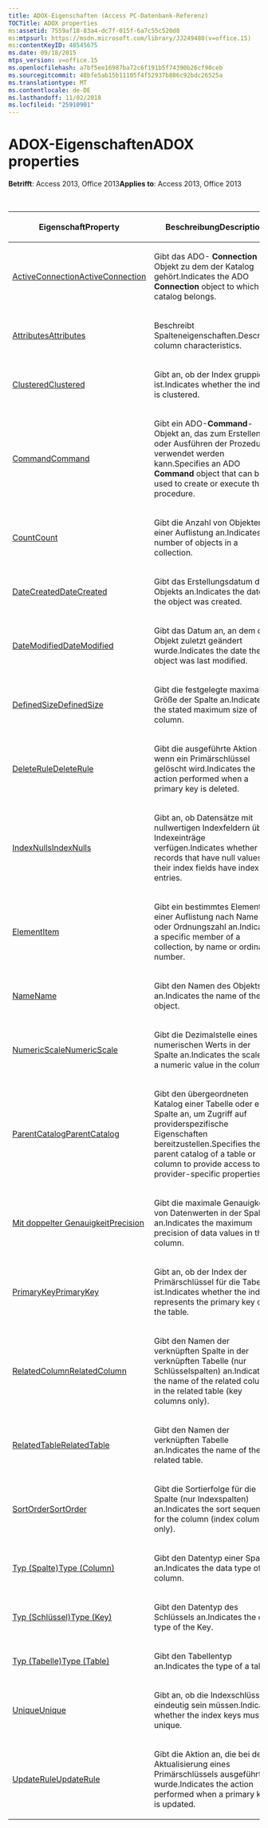 ```yaml
---
title: ADOX-Eigenschaften (Access PC-Datenbank-Referenz)
TOCTitle: ADOX properties
ms:assetid: 7559af18-83a4-dc7f-015f-6a7c55c520d8
ms:mtpsurl: https://msdn.microsoft.com/library/JJ249480(v=office.15)
ms:contentKeyID: 48545675
ms.date: 09/18/2015
mtps_version: v=office.15
ms.openlocfilehash: a7bf5ee16987ba72c6f191b5f74390b26cf90ceb
ms.sourcegitcommit: 48bfe5ab15b11105f4f52937b886c92bdc26525a
ms.translationtype: MT
ms.contentlocale: de-DE
ms.lasthandoff: 11/02/2018
ms.locfileid: "25910901"
---
```

# <a name="adox-properties"></a><span data-ttu-id="03cf3-102">ADOX-Eigenschaften</span><span class="sxs-lookup"><span data-stu-id="03cf3-102">ADOX properties</span></span>

<span data-ttu-id="03cf3-103">**Betrifft**: Access 2013, Office 2013</span><span class="sxs-lookup"><span data-stu-id="03cf3-103">**Applies to**: Access 2013, Office 2013</span></span>

<br/>

<table>
<colgroup>
<col style="width: 50%" />
<col style="width: 50%" />
</colgroup>
<thead>
<tr class="header">
<th><p><span data-ttu-id="03cf3-104">Eigenschaft</span><span class="sxs-lookup"><span data-stu-id="03cf3-104">Property</span></span></p></th>
<th><p><span data-ttu-id="03cf3-105">Beschreibung</span><span class="sxs-lookup"><span data-stu-id="03cf3-105">Description</span></span></p></th>
</tr>
</thead>
<tbody>
<tr class="odd">
<td><p><span data-ttu-id="03cf3-106"><a href="activeconnection-property-adox.md">ActiveConnection</a></span><span class="sxs-lookup"><span data-stu-id="03cf3-106"><a href="activeconnection-property-adox.md">ActiveConnection</a></span></span></p></td>
<td><p><span data-ttu-id="03cf3-107">Gibt das ADO- <strong>Connection</strong> -Objekt zu dem der Katalog gehört.</span><span class="sxs-lookup"><span data-stu-id="03cf3-107">Indicates the ADO <strong>Connection</strong> object to which the catalog belongs.</span></span></p></td>
</tr>
<tr class="even">
<td><p><span data-ttu-id="03cf3-108"><a href="attributes-property-adox.md">Attributes</a></span><span class="sxs-lookup"><span data-stu-id="03cf3-108"><a href="attributes-property-adox.md">Attributes</a></span></span></p></td>
<td><p><span data-ttu-id="03cf3-109">Beschreibt Spalteneigenschaften.</span><span class="sxs-lookup"><span data-stu-id="03cf3-109">Describes column characteristics.</span></span></p></td>
</tr>
<tr class="odd">
<td><p><span data-ttu-id="03cf3-110"><a href="clustered-property-adox.md">Clustered</a></span><span class="sxs-lookup"><span data-stu-id="03cf3-110"><a href="clustered-property-adox.md">Clustered</a></span></span></p></td>
<td><p><span data-ttu-id="03cf3-111">Gibt an, ob der Index gruppiert ist.</span><span class="sxs-lookup"><span data-stu-id="03cf3-111">Indicates whether the index is clustered.</span></span></p></td>
</tr>
<tr class="even">
<td><p><span data-ttu-id="03cf3-112"><a href="command-property-adox.md">Command</a></span><span class="sxs-lookup"><span data-stu-id="03cf3-112"><a href="command-property-adox.md">Command</a></span></span></p></td>
<td><p><span data-ttu-id="03cf3-113">Gibt ein ADO-<strong>Command</strong>-Objekt an, das zum Erstellen oder Ausführen der Prozedur verwendet werden kann.</span><span class="sxs-lookup"><span data-stu-id="03cf3-113">Specifies an ADO <strong>Command</strong> object that can be used to create or execute the procedure.</span></span></p></td>
</tr>
<tr class="odd">
<td><p><span data-ttu-id="03cf3-114"><a href="count-property-ado.md">Count</a></span><span class="sxs-lookup"><span data-stu-id="03cf3-114"><a href="count-property-ado.md">Count</a></span></span></p></td>
<td><p><span data-ttu-id="03cf3-115">Gibt die Anzahl von Objekten in einer Auflistung an.</span><span class="sxs-lookup"><span data-stu-id="03cf3-115">Indicates the number of objects in a collection.</span></span></p></td>
</tr>
<tr class="even">
<td><p><span data-ttu-id="03cf3-116"><a href="datecreated-property-adox.md">DateCreated</a></span><span class="sxs-lookup"><span data-stu-id="03cf3-116"><a href="datecreated-property-adox.md">DateCreated</a></span></span></p></td>
<td><p><span data-ttu-id="03cf3-117">Gibt das Erstellungsdatum des Objekts an.</span><span class="sxs-lookup"><span data-stu-id="03cf3-117">Indicates the date the object was created.</span></span></p></td>
</tr>
<tr class="odd">
<td><p><span data-ttu-id="03cf3-118"><a href="datemodified-property-adox.md">DateModified</a></span><span class="sxs-lookup"><span data-stu-id="03cf3-118"><a href="datemodified-property-adox.md">DateModified</a></span></span></p></td>
<td><p><span data-ttu-id="03cf3-119">Gibt das Datum an, an dem das Objekt zuletzt geändert wurde.</span><span class="sxs-lookup"><span data-stu-id="03cf3-119">Indicates the date the object was last modified.</span></span></p></td>
</tr>
<tr class="even">
<td><p><span data-ttu-id="03cf3-120"><a href="definedsize-property-adox.md">DefinedSize</a></span><span class="sxs-lookup"><span data-stu-id="03cf3-120"><a href="definedsize-property-adox.md">DefinedSize</a></span></span></p></td>
<td><p><span data-ttu-id="03cf3-121">Gibt die festgelegte maximale Größe der Spalte an.</span><span class="sxs-lookup"><span data-stu-id="03cf3-121">Indicates the stated maximum size of the column.</span></span></p></td>
</tr>
<tr class="odd">
<td><p><span data-ttu-id="03cf3-122"><a href="deleterule-property-adox.md">DeleteRule</a></span><span class="sxs-lookup"><span data-stu-id="03cf3-122"><a href="deleterule-property-adox.md">DeleteRule</a></span></span></p></td>
<td><p><span data-ttu-id="03cf3-123">Gibt die ausgeführte Aktion an, wenn ein Primärschlüssel gelöscht wird.</span><span class="sxs-lookup"><span data-stu-id="03cf3-123">Indicates the action performed when a primary key is deleted.</span></span></p></td>
</tr>
<tr class="even">
<td><p><span data-ttu-id="03cf3-124"><a href="indexnulls-property-adox.md">IndexNulls</a></span><span class="sxs-lookup"><span data-stu-id="03cf3-124"><a href="indexnulls-property-adox.md">IndexNulls</a></span></span></p></td>
<td><p><span data-ttu-id="03cf3-125">Gibt an, ob Datensätze mit nullwertigen Indexfeldern über Indexeinträge verfügen.</span><span class="sxs-lookup"><span data-stu-id="03cf3-125">Indicates whether records that have null values in their index fields have index entries.</span></span></p></td>
</tr>
<tr class="odd">
<td><p><span data-ttu-id="03cf3-126"><a href="item-property-ado.md">Element</a></span><span class="sxs-lookup"><span data-stu-id="03cf3-126"><a href="item-property-ado.md">Item</a></span></span></p></td>
<td><p><span data-ttu-id="03cf3-127">Gibt ein bestimmtes Element einer Auflistung nach Name oder Ordnungszahl an.</span><span class="sxs-lookup"><span data-stu-id="03cf3-127">Indicates a specific member of a collection, by name or ordinal number.</span></span></p></td>
</tr>
<tr class="even">
<td><p><span data-ttu-id="03cf3-128"><a href="name-property-adox.md">Name</a></span><span class="sxs-lookup"><span data-stu-id="03cf3-128"><a href="name-property-adox.md">Name</a></span></span></p></td>
<td><p><span data-ttu-id="03cf3-129">Gibt den Namen des Objekts an.</span><span class="sxs-lookup"><span data-stu-id="03cf3-129">Indicates the name of the object.</span></span></p></td>
</tr>
<tr class="odd">
<td><p><span data-ttu-id="03cf3-130"><a href="numericscale-property-adox.md">NumericScale</a></span><span class="sxs-lookup"><span data-stu-id="03cf3-130"><a href="numericscale-property-adox.md">NumericScale</a></span></span></p></td>
<td><p><span data-ttu-id="03cf3-131">Gibt die Dezimalstelle eines numerischen Werts in der Spalte an.</span><span class="sxs-lookup"><span data-stu-id="03cf3-131">Indicates the scale of a numeric value in the column.</span></span></p></td>
</tr>
<tr class="even">
<td><p><span data-ttu-id="03cf3-132"><a href="parentcatalog-property-adox.md">ParentCatalog</a></span><span class="sxs-lookup"><span data-stu-id="03cf3-132"><a href="parentcatalog-property-adox.md">ParentCatalog</a></span></span></p></td>
<td><p><span data-ttu-id="03cf3-133">Gibt den übergeordneten Katalog einer Tabelle oder einer Spalte an, um Zugriff auf providerspezifische Eigenschaften bereitzustellen.</span><span class="sxs-lookup"><span data-stu-id="03cf3-133">Specifies the parent catalog of a table or column to provide access to provider-specific properties.</span></span></p></td>
</tr>
<tr class="odd">
<td><p><span data-ttu-id="03cf3-134"><a href="precision-property-adox.md">Mit doppelter Genauigkeit</a></span><span class="sxs-lookup"><span data-stu-id="03cf3-134"><a href="precision-property-adox.md">Precision</a></span></span></p></td>
<td><p><span data-ttu-id="03cf3-135">Gibt die maximale Genauigkeit von Datenwerten in der Spalte an.</span><span class="sxs-lookup"><span data-stu-id="03cf3-135">Indicates the maximum precision of data values in the column.</span></span></p></td>
</tr>
<tr class="even">
<td><p><span data-ttu-id="03cf3-136"><a href="primarykey-property-adox.md">PrimaryKey</a></span><span class="sxs-lookup"><span data-stu-id="03cf3-136"><a href="primarykey-property-adox.md">PrimaryKey</a></span></span></p></td>
<td><p><span data-ttu-id="03cf3-137">Gibt an, ob der Index der Primärschlüssel für die Tabelle ist.</span><span class="sxs-lookup"><span data-stu-id="03cf3-137">Indicates whether the index represents the primary key on the table.</span></span></p></td>
</tr>
<tr class="odd">
<td><p><span data-ttu-id="03cf3-138"><a href="relatedcolumn-property-adox.md">RelatedColumn</a></span><span class="sxs-lookup"><span data-stu-id="03cf3-138"><a href="relatedcolumn-property-adox.md">RelatedColumn</a></span></span></p></td>
<td><p><span data-ttu-id="03cf3-139">Gibt den Namen der verknüpften Spalte in der verknüpften Tabelle (nur Schlüsselspalten) an.</span><span class="sxs-lookup"><span data-stu-id="03cf3-139">Indicates the name of the related column in the related table (key columns only).</span></span></p></td>
</tr>
<tr class="even">
<td><p><span data-ttu-id="03cf3-140"><a href="relatedtable-property-adox.md">RelatedTable</a></span><span class="sxs-lookup"><span data-stu-id="03cf3-140"><a href="relatedtable-property-adox.md">RelatedTable</a></span></span></p></td>
<td><p><span data-ttu-id="03cf3-141">Gibt den Namen der verknüpften Tabelle an.</span><span class="sxs-lookup"><span data-stu-id="03cf3-141">Indicates the name of the related table.</span></span></p></td>
</tr>
<tr class="odd">
<td><p><span data-ttu-id="03cf3-142"><a href="sortorder-property-adox.md">SortOrder</a></span><span class="sxs-lookup"><span data-stu-id="03cf3-142"><a href="sortorder-property-adox.md">SortOrder</a></span></span></p></td>
<td><p><span data-ttu-id="03cf3-143">Gibt die Sortierfolge für die Spalte (nur Indexspalten) an.</span><span class="sxs-lookup"><span data-stu-id="03cf3-143">Indicates the sort sequence for the column (index columns only).</span></span></p></td>
</tr>
<tr class="even">
<td><p><span data-ttu-id="03cf3-144"><a href="https://msdn.microsoft.com/library/jj249169(v=office.15)">Typ (Spalte)</a></span><span class="sxs-lookup"><span data-stu-id="03cf3-144"><a href="https://msdn.microsoft.com/library/jj249169(v=office.15)">Type (Column)</a></span></span></p></td>
<td><p><span data-ttu-id="03cf3-145">Gibt den Datentyp einer Spalte an.</span><span class="sxs-lookup"><span data-stu-id="03cf3-145">Indicates the data type of a column.</span></span></p></td>
</tr>
<tr class="odd">
<td><p><span data-ttu-id="03cf3-146"><a href="https://msdn.microsoft.com/library/jj248879(v=office.15)">Typ (Schlüssel)</a></span><span class="sxs-lookup"><span data-stu-id="03cf3-146"><a href="https://msdn.microsoft.com/library/jj248879(v=office.15)">Type (Key)</a></span></span></p></td>
<td><p><span data-ttu-id="03cf3-147">Gibt den Datentyp des Schlüssels an.</span><span class="sxs-lookup"><span data-stu-id="03cf3-147">Indicates the data type of the Key.</span></span></p></td>
</tr>
<tr class="even">
<td><p><span data-ttu-id="03cf3-148"><a href="https://msdn.microsoft.com/library/jj250042(v=office.15)">Typ (Tabelle)</a></span><span class="sxs-lookup"><span data-stu-id="03cf3-148"><a href="https://msdn.microsoft.com/library/jj250042(v=office.15)">Type (Table)</a></span></span></p></td>
<td><p><span data-ttu-id="03cf3-149">Gibt den Tabellentyp an.</span><span class="sxs-lookup"><span data-stu-id="03cf3-149">Indicates the type of a table.</span></span></p></td>
</tr>
<tr class="odd">
<td><p><span data-ttu-id="03cf3-150"><a href="unique-property-adox.md">Unique</a></span><span class="sxs-lookup"><span data-stu-id="03cf3-150"><a href="unique-property-adox.md">Unique</a></span></span></p></td>
<td><p><span data-ttu-id="03cf3-151">Gibt an, ob die Indexschlüssel eindeutig sein müssen.</span><span class="sxs-lookup"><span data-stu-id="03cf3-151">Indicates whether the index keys must be unique.</span></span></p></td>
</tr>
<tr class="even">
<td><p><span data-ttu-id="03cf3-152"><a href="updaterule-property-adox.md">UpdateRule</a></span><span class="sxs-lookup"><span data-stu-id="03cf3-152"><a href="updaterule-property-adox.md">UpdateRule</a></span></span></p></td>
<td><p><span data-ttu-id="03cf3-153">Gibt die Aktion an, die bei der Aktualisierung eines Primärschlüssels ausgeführt wurde.</span><span class="sxs-lookup"><span data-stu-id="03cf3-153">Indicates the action performed when a primary key is updated.</span></span></p></td>
</tr>
</tbody>
</table>

